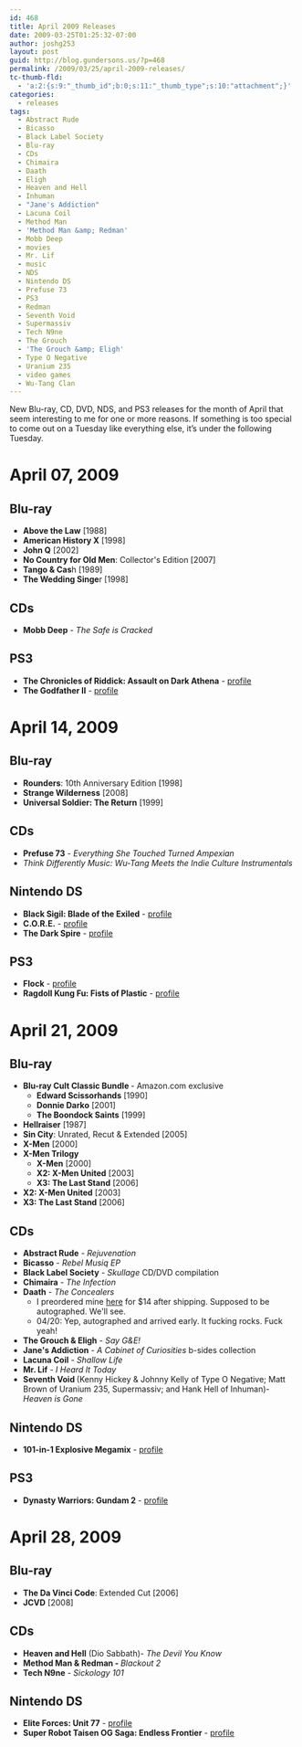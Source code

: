 ```yaml
---
id: 468
title: April 2009 Releases
date: 2009-03-25T01:25:32-07:00
author: joshg253
layout: post
guid: http://blog.gundersons.us/?p=468
permalink: /2009/03/25/april-2009-releases/
tc-thumb-fld:
  - 'a:2:{s:9:"_thumb_id";b:0;s:11:"_thumb_type";s:10:"attachment";}'
categories:
  - releases
tags:
  - Abstract Rude
  - Bicasso
  - Black Label Society
  - Blu-ray
  - CDs
  - Chimaira
  - Daath
  - Eligh
  - Heaven and Hell
  - Inhuman
  - "Jane's Addiction"
  - Lacuna Coil
  - Method Man
  - 'Method Man &amp; Redman'
  - Mobb Deep
  - movies
  - Mr. Lif
  - music
  - NDS
  - Nintendo DS
  - Prefuse 73
  - PS3
  - Redman
  - Seventh Void
  - Supermassiv
  - Tech N9ne
  - The Grouch
  - 'The Grouch &amp; Eligh'
  - Type O Negative
  - Uranium 235
  - video games
  - Wu-Tang Clan
---
```

New Blu-ray, CD, DVD, NDS, and PS3 releases for the month of April that seem interesting to me for one or more reasons. If something is too special to come out on a Tuesday like everything else, it’s under the following Tuesday.

<h1>April 07, 2009</h1>

<h2>Blu-ray</h2>

<ul>
    <li><strong>Above the Law</strong> [1988]</li>
    <li><strong>American History X</strong> [1998]</li>
    <li><strong>John Q</strong> [2002]</li>
    <li><strong>No Country for Old Men</strong>: Collector's Edition [2007]</li>
    <li><strong>Tango &amp; Cas</strong>h [1989]</li>
    <li><strong>The Wedding Singe</strong>r [1998]</li>
</ul>

<h2>CDs</h2>

<ul>
    <li><strong>Mobb Deep</strong> - <em>The Safe is Cracked</em></li>
</ul>

<h2>PS3</h2>

<ul>
    <li><strong>The Chronicles of Riddick: Assault on Dark Athena</strong> - <a href="https://ps3.ign.com/objects/851/851727.html">profile</a></li>
    <li><strong>The Godfather II</strong> - <a href="https://ps3.ign.com/objects/953/953333.html">profile</a></li>
</ul>

<h1>April 14, 2009</h1>

<h2>Blu-ray</h2>

<ul>
    <li><strong>Rounders</strong>: 10th Anniversary Edition [1998]</li>
    <li><strong>Strange Wilderness</strong> [2008]</li>
    <li><strong>Universal Soldier: The Return</strong> [1999]</li>
</ul>

<h2>CDs</h2>

<ul>
    <li><strong>Prefuse 73</strong> - <em>Everything She Touched Turned Ampexian
</em></li>
    <li><em>Think Differently Music: Wu-Tang Meets the Indie Culture Instrumentals</em></li>
</ul>

<h2>Nintendo DS</h2>

<ul>
    <li> <strong>Black Sigil: Blade of the Exiled</strong> - <a href="https://ds.ign.com/objects/142/14253403.html">profile</a><a href="https://media.ds.ign.com/media/142/14253403/imgs_1.html"></a></li>
    <li><strong>C.O.R.E.</strong> - <a href="https://ds.ign.com/objects/946/946923.html">profile</a></li>
    <li><strong>The Dark Spire</strong> - <a href="https://ds.ign.com/objects/142/14251220.html">profile</a></li>
</ul>

<h2>PS3</h2>

<ul>
    <li><strong>Flock</strong> - <a href="https://ps3.ign.com/objects/142/14265383.html">profile</a></li>
    <li><strong>Ragdoll Kung Fu: Fists of Plastic</strong> - <a href="https://ps3.ign.com/objects/142/14266747.html">profile</a></li>
</ul>

<h1>April 21, 2009</h1>

<h2>Blu-ray</h2>

<ul>
    <li><strong>Blu-ray Cult Classic Bundle </strong>- Amazon.com exclusive
<ul>
    <li><strong>Edward Scissorhands</strong> [1990]<strong>
</strong></li>
    <li><strong>Donnie Darko</strong> [2001]<strong>
</strong></li>
    <li><strong>The Boondock Saints</strong> [1999]</li>
</ul>
</li>
    <li><strong>Hellraiser</strong> [1987]</li>
    <li><strong>Sin City</strong>: Unrated, Recut &amp; Extended [2005]</li>
    <li><strong>X-Men</strong> [2000]</li>
    <li><strong>X-Men Trilogy</strong>
<ul>
    <li><strong>X-Men</strong> [2000]</li>
    <li><strong>X2: X-Men United</strong> [2003]</li>
    <li><strong>X3: The Last Stand</strong> [2006]</li>
</ul>
</li>
    <li><strong>X2: X-Men United</strong> [2003]</li>
    <li><strong>X3: The Last Stand</strong> [2006]</li>
</ul>

<h2>CDs</h2>

<ul>
    <li><strong>Abstract Rude</strong> - <em>Rejuvenation</em></li>
    <li><strong>Bicasso</strong> - <em>Rebel Musiq EP</em></li>
    <li><strong>Black Label Society</strong> - <em>Skullage</em> CD/DVD compilation</li>
    <li><strong>Chimaira</strong> - <em>The Infection
</em></li>
    <li><strong>Daath</strong> - <em>The Concealers</em>
<ul>
    <li>I preordered mine <a href="https://www.cmdistro.com/Item/Daath_-_Concealers_+_Autographed_Booklet_-PRE-ORDER-/29881">here</a> for $14 after shipping. Supposed to be autographed. We'll see.</li>
    <li>04/20: Yep, autographed and arrived early. It fucking rocks. Fuck yeah!</li>
</ul>
</li>
    <li><strong>The Grouch &amp; Eligh</strong> - <em>Say G&amp;E!</em></li>
    <li><span style="font-weight: bold">Jane's Addiction</span> - <em>A Cabinet of Curiosities</em> b-sides collection</li>
    <li><strong>Lacuna Coil</strong> - <em>Shallow Life
</em></li>
    <li><strong>Mr. Lif</strong> - <em>I Heard It Today</em></li>
    <li><strong>Seventh Void</strong><strong> </strong>(Kenny Hickey &amp; Johnny Kelly of Type O Negative; Matt Brown of Uranium 235, Supermassiv; and Hank Hell of Inhuman)- <em>Heaven is Gone
</em></li>
</ul>

<h2>Nintendo DS</h2>

<ul>
    <li><strong>101-in-1 Explosive Megamix</strong> - <a href="https://ds.ign.com/objects/142/14298278.html">profile</a></li>
</ul>

<h2>PS3</h2>

<ul>
    <li><strong>Dynasty Warriors: Gundam 2</strong> - <a href="https://ps3.ign.com/objects/774/774973.html">profile</a></li>
</ul>

<h1>April 28, 2009</h1>

<h2>Blu-ray</h2>

<ul>
    <li><strong>The Da Vinci Code</strong>: Extended Cut [2006]</li>
    <li><strong>JCVD</strong> [2008]</li>
</ul>

<h2>CDs</h2>

<ul>
    <li><strong>Heaven and Hell</strong> (Dio Sabbath)- <em>The Devil You Know</em></li>
    <li><span style="font-weight: bold">Method Man &amp; Redman - </span><em>Blackout 2</em></li>
    <li><strong>Tech N9ne</strong> - <em>Sickology 101
</em></li>
</ul>

<h2>Nintendo DS</h2>

<ul>
    <li><strong>Elite Forces: Unit 77</strong> - <a href="https://ds.ign.com/objects/142/14248062.html">profile</a></li>
    <li><strong>Super Robot Taisen OG Saga: Endless Frontier</strong> - <a href="https://ds.ign.com/objects/142/14227448.html">profile</a></li>
</ul>